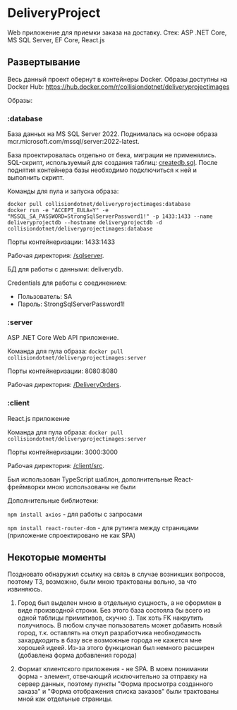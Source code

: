# DeliveryProject
Web приложение для приемки заказа на доставку. Стек: ASP .NET Core, MS SQL Server, EF Core, React.js
## Развертывание
Весь данный проект обернут в контейнеры Docker. Образы доступны на Docker Hub: https://hub.docker.com/r/collisiondotnet/deliveryprojectimages

Образы:
### :database 
База данных на MS SQL Server 2022. Поднималась на основе образа mcr.microsoft.com/mssql/server:2022-latest.

База проектировалась отдельно от бека, миграции не применялись. SQL-скрипт, используемый для создания таблиц: [createdb.sql](sqlserver/createdb.sql). После поднятия контейнера базы необходимо подключиться к ней и выполнить скрипт.

Команды для пула и запуска образа: 
```
docker pull collisiondotnet/deliveryprojectimages:database
docker run -e "ACCEPT_EULA=Y" -e "MSSQL_SA_PASSWORD=StrongSqlServerPassword1!" -p 1433:1433 --name deliveryprojectdb --hostname deliveryprojectdb -d collisiondotnet/deliveryprojectimages:database
```

Порты контейнеризации: 1433:1433

Рабочая директория: [/sqlserver](sqlserver). 

БД для работы с данными: deliverydb.

Credentials для работы с соединением:
* Пользователь: SA
* Пароль: StrongSqlServerPassword1!
### :server 
ASP .NET Core Web API приложение.

Команда для пула образа: ```docker pull collisiondotnet/deliveryprojectimages:server```

Порты контейнеризации: 8080:8080

Рабочая директория: [/DeliveryOrders](DeliveryOrders). 
### :client 
React.js приложение

Команда для пула образа: ```docker pull collisiondotnet/deliveryprojectimages:server```

Порты контейнеризации: 3000:3000

Рабочая директория: [/client/src](/client/src). 

Был использован TypeScript шаблон, дополнительные React-фреймворки мною использованы не были

Дополнительные библиотеки:

```npm install axios``` - для работы с запросами

```npm install react-router-dom``` - для рутинга между страницами (приложение спроектировано не как SPA)

## Некоторые моменты
Поздновато обнаружил ссылку на связь в случае возникших вопросов, поэтому ТЗ, возможно, были мною трактованы вольно, за что извиняюсь.

1. Город был выделен мною в отдельную сущность, а не оформлен в виде производной строки. Без этого база состояла бы всего из одной таблицы примитивов, скучно :). Так хоть FK накрутить получилось. В любом случае пользователь может добавить новый город, т.к. оставлять на откуп разработчика необходимость захардкодить в базу все возможные города не кажется мне хорошей идеей. Из-за этого функционал был немного расширен (добавлена форма добавления города)

2. Формат клиентского приложения - не SPA. В моем понимании форма - элемент, отвечающий исключительно за отправку на сервер данных, поэтому пункты "Форма просмотра созданного заказа" и "Форма отображения списка заказов" были трактованы мной как отдельные страницы.
